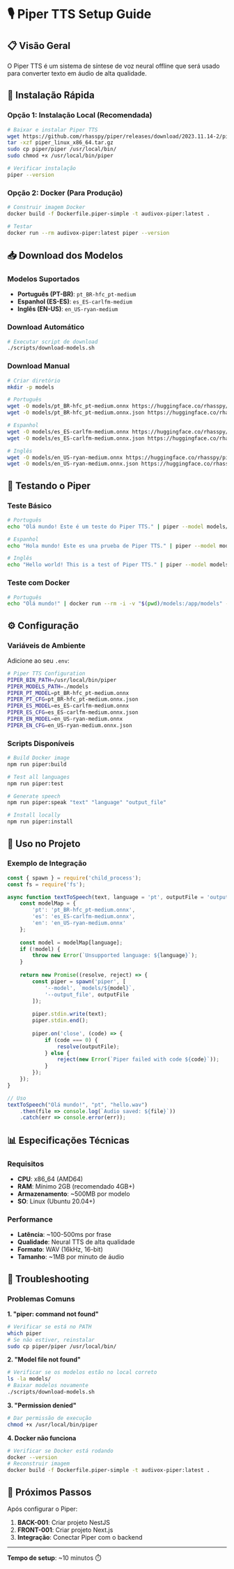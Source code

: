 # 🎙️ Piper TTS Setup Guide

## 📋 Visão Geral

O Piper TTS é um sistema de síntese de voz neural offline que será usado para converter texto em áudio de alta qualidade.

## 🚀 Instalação Rápida

### Opção 1: Instalação Local (Recomendada)

```bash
# Baixar e instalar Piper TTS
wget https://github.com/rhasspy/piper/releases/download/2023.11.14-2/piper_linux_x86_64.tar.gz
tar -xzf piper_linux_x86_64.tar.gz
sudo cp piper/piper /usr/local/bin/
sudo chmod +x /usr/local/bin/piper

# Verificar instalação
piper --version
```

### Opção 2: Docker (Para Produção)

```bash
# Construir imagem Docker
docker build -f Dockerfile.piper-simple -t audivox-piper:latest .

# Testar
docker run --rm audivox-piper:latest piper --version
```

## 📥 Download dos Modelos

### Modelos Suportados

- **Português (PT-BR)**: `pt_BR-hfc_pt-medium`
- **Espanhol (ES-ES)**: `es_ES-carlfm-medium`  
- **Inglês (EN-US)**: `en_US-ryan-medium`

### Download Automático

```bash
# Executar script de download
./scripts/download-models.sh
```

### Download Manual

```bash
# Criar diretório
mkdir -p models

# Português
wget -O models/pt_BR-hfc_pt-medium.onnx https://huggingface.co/rhasspy/piper-voices/resolve/v1.0.0/pt/pt_BR/hfc_pt/medium/pt_BR-hfc_pt-medium.onnx
wget -O models/pt_BR-hfc_pt-medium.onnx.json https://huggingface.co/rhasspy/piper-voices/resolve/v1.0.0/pt/pt_BR/hfc_pt/medium/pt_BR-hfc_pt-medium.onnx.json

# Espanhol
wget -O models/es_ES-carlfm-medium.onnx https://huggingface.co/rhasspy/piper-voices/resolve/v1.0.0/es/es_ES/carlfm/medium/es_ES-carlfm-medium.onnx
wget -O models/es_ES-carlfm-medium.onnx.json https://huggingface.co/rhasspy/piper-voices/resolve/v1.0.0/es/es_ES/carlfm/medium/es_ES-carlfm-medium.onnx.json

# Inglês
wget -O models/en_US-ryan-medium.onnx https://huggingface.co/rhasspy/piper-voices/resolve/v1.0.0/en/en_US/ryan/medium/en_US-ryan-medium.onnx
wget -O models/en_US-ryan-medium.onnx.json https://huggingface.co/rhasspy/piper-voices/resolve/v1.0.0/en/en_US/ryan/medium/en_US-ryan-medium.onnx.json
```

## 🧪 Testando o Piper

### Teste Básico

```bash
# Português
echo "Olá mundo! Este é um teste do Piper TTS." | piper --model models/pt_BR-hfc_pt-medium.onnx --output_file test-pt.wav

# Espanhol  
echo "Hola mundo! Este es una prueba de Piper TTS." | piper --model models/es_ES-carlfm-medium.onnx --output_file test-es.wav

# Inglês
echo "Hello world! This is a test of Piper TTS." | piper --model models/en_US-ryan-medium.onnx --output_file test-en.wav
```

### Teste com Docker

```bash
# Português
echo "Olá mundo!" | docker run --rm -i -v "$(pwd)/models:/app/models" -v "$(pwd)/audio-output:/app/output" audivox-piper:latest piper --model /app/models/pt_BR-hfc_pt-medium.onnx --output_file /app/output/test.wav
```

## ⚙️ Configuração

### Variáveis de Ambiente

Adicione ao seu `.env`:

```bash
# Piper TTS Configuration
PIPER_BIN_PATH=/usr/local/bin/piper
PIPER_MODELS_PATH=./models
PIPER_PT_MODEL=pt_BR-hfc_pt-medium.onnx
PIPER_PT_CFG=pt_BR-hfc_pt-medium.onnx.json
PIPER_ES_MODEL=es_ES-carlfm-medium.onnx
PIPER_ES_CFG=es_ES-carlfm-medium.onnx.json
PIPER_EN_MODEL=en_US-ryan-medium.onnx
PIPER_EN_CFG=en_US-ryan-medium.onnx.json
```

### Scripts Disponíveis

```bash
# Build Docker image
npm run piper:build

# Test all languages
npm run piper:test

# Generate speech
npm run piper:speak "text" "language" "output_file"

# Install locally
npm run piper:install
```

## 🎯 Uso no Projeto

### Exemplo de Integração

```javascript
const { spawn } = require('child_process');
const fs = require('fs');

async function textToSpeech(text, language = 'pt', outputFile = 'output.wav') {
    const modelMap = {
        'pt': 'pt_BR-hfc_pt-medium.onnx',
        'es': 'es_ES-carlfm-medium.onnx', 
        'en': 'en_US-ryan-medium.onnx'
    };
    
    const model = modelMap[language];
    if (!model) {
        throw new Error(`Unsupported language: ${language}`);
    }
    
    return new Promise((resolve, reject) => {
        const piper = spawn('piper', [
            '--model', `models/${model}`,
            '--output_file', outputFile
        ]);
        
        piper.stdin.write(text);
        piper.stdin.end();
        
        piper.on('close', (code) => {
            if (code === 0) {
                resolve(outputFile);
            } else {
                reject(new Error(`Piper failed with code ${code}`));
            }
        });
    });
}

// Uso
textToSpeech("Olá mundo!", "pt", "hello.wav")
    .then(file => console.log(`Audio saved: ${file}`))
    .catch(err => console.error(err));
```

## 📊 Especificações Técnicas

### Requisitos

- **CPU**: x86_64 (AMD64)
- **RAM**: Mínimo 2GB (recomendado 4GB+)
- **Armazenamento**: ~500MB por modelo
- **SO**: Linux (Ubuntu 20.04+)

### Performance

- **Latência**: ~100-500ms por frase
- **Qualidade**: Neural TTS de alta qualidade
- **Formato**: WAV (16kHz, 16-bit)
- **Tamanho**: ~1MB por minuto de áudio

## 🔧 Troubleshooting

### Problemas Comuns

**1. "piper: command not found"**
```bash
# Verificar se está no PATH
which piper
# Se não estiver, reinstalar
sudo cp piper/piper /usr/local/bin/
```

**2. "Model file not found"**
```bash
# Verificar se os modelos estão no local correto
ls -la models/
# Baixar modelos novamente
./scripts/download-models.sh
```

**3. "Permission denied"**
```bash
# Dar permissão de execução
chmod +x /usr/local/bin/piper
```

**4. Docker não funciona**
```bash
# Verificar se Docker está rodando
docker --version
# Reconstruir imagem
docker build -f Dockerfile.piper-simple -t audivox-piper:latest .
```

## 🎯 Próximos Passos

Após configurar o Piper:

1. **BACK-001**: Criar projeto NestJS
2. **FRONT-001**: Criar projeto Next.js
3. **Integração**: Conectar Piper com o backend

---

**Tempo de setup**: ~10 minutos ⏱️
